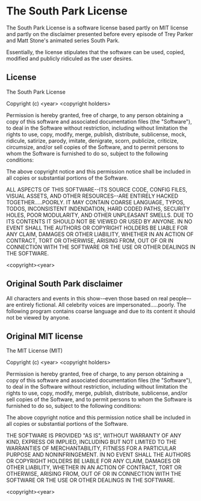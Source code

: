 # The South Park License

The South Park License is a software license based partly on MIT license and 
partly on the disclaimer presented before every episode of Trey Parker and Matt 
Stone's animated series South Park.

Essentially, the license stipulates that the software can be used, copied, 
modified and publicly ridiculed as the user desires.

## License 
The South Park License

Copyright (c) &lt;year&gt; &lt;copyright holders&gt;

Permission is hereby granted, free of charge, to any person obtaining a copy
of this software and associated documentation files (the "Software"), to deal
in the Software without restriction, including without limitation the rights
to use, copy, modify, merge, publish, distribute, sublicense, mock, ridicule, 
satirize, parody, imitate, denigrate, scorn, publicize, criticize, circumsize, 
and/or sell copies of the Software, and to permit persons to whom the Software 
is furnished to do so, subject to the following conditions:

The above copyright notice and this permission notice shall be included in
all copies or substantial portions of the Software.

ALL ASPECTS OF THIS SOFTWARE--ITS SOURCE CODE, CONFIG FILES, VISUAL ASSETS, AND 
OTHER RESOURCES--ARE ENTIRELY HACKED TOGETHER.....POORLY. IT MAY CONTAIN COARSE 
LANGUAGE, TYPOS, TODOS, INCONSISTENT INDENDATION, HARD CODED PATHS, SECURITY 
HOLES, POOR MODULARITY, AND OTHER UNPLEASANT SMELLS. DUE TO ITS CONTENTS IT
SHOULD NOT BE VIEWED OR USED BY ANYONE. IN NO EVENT SHALL THE AUTHORS OR 
COPYRIGHT HOLDERS BE LIABLE FOR ANY CLAIM, DAMAGES OR OTHER LIABILITY, WHETHER 
IN AN ACTION OF CONTRACT, TORT OR OTHERWISE, ARISING FROM, OUT OF OR IN 
CONNECTION WITH THE SOFTWARE OR THE USE OR OTHER DEALINGS IN THE SOFTWARE.

&lt;copyright&gt;&lt;year&gt;


## Original South Park disclaimer
All characters and events in this show-–even those based on real people–-are entirely fictional. All celebrity voices are impersonated.....poorly. The following program contains coarse language and due to its content it should not be viewed by anyone.


## Original MIT license
The MIT License (MIT)

Copyright (c) &lt;year&gt; &lt;copyright holders&gt;

Permission is hereby granted, free of charge, to any person obtaining a copy
of this software and associated documentation files (the "Software"), to deal
in the Software without restriction, including without limitation the rights
to use, copy, modify, merge, publish, distribute, sublicense, and/or sell
copies of the Software, and to permit persons to whom the Software is
furnished to do so, subject to the following conditions:

The above copyright notice and this permission notice shall be included in
all copies or substantial portions of the Software.

THE SOFTWARE IS PROVIDED "AS IS", WITHOUT WARRANTY OF ANY KIND, EXPRESS OR
IMPLIED, INCLUDING BUT NOT LIMITED TO THE WARRANTIES OF MERCHANTABILITY,
FITNESS FOR A PARTICULAR PURPOSE AND NONINFRINGEMENT. IN NO EVENT SHALL THE
AUTHORS OR COPYRIGHT HOLDERS BE LIABLE FOR ANY CLAIM, DAMAGES OR OTHER
LIABILITY, WHETHER IN AN ACTION OF CONTRACT, TORT OR OTHERWISE, ARISING FROM,
OUT OF OR IN CONNECTION WITH THE SOFTWARE OR THE USE OR OTHER DEALINGS IN
THE SOFTWARE.

&lt;copyright&gt;&lt;year&gt;

